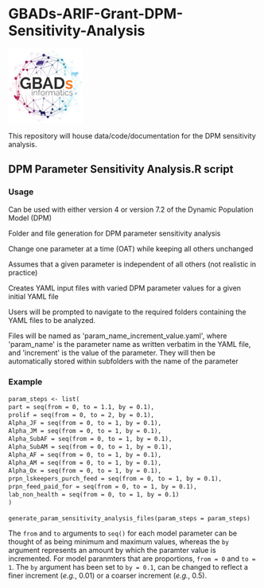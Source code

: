 # GBADs-ARIF-Grant-DPM-Sensitivity-Analysis #

<img src= "https://github.com/GBADsInformatics/GBADsDPM.R/blob/main/img/GBADs.png" width="150">

This repository will house data/code/documentation for the DPM sensitivity analysis.

## DPM Parameter Sensitivity Analysis.R script ##

### Usage ###

Can be used with either version 4 or version 7.2 of the Dynamic Population Model (DPM)

Folder and file generation for DPM parameter sensitivity analysis

Change one parameter at a time (OAT) while keeping all others unchanged

Assumes that a given parameter is independent of all others (not realistic in practice)

Creates YAML input files with varied DPM parameter values for a given initial YAML file

Users will be prompted to navigate to the required folders containing the YAML files to be analyzed.

Files will be named as 'param_name_increment_value.yaml', where 'param_name' is the parameter name as written verbatim in the YAML file, and 'increment' 
is the value of the parameter. They will then be automatically stored within subfolders with the name of the parameter

### Example ###

    param_steps <- list(
    part = seq(from = 0, to = 1.1, by = 0.1),
    prolif = seq(from = 0, to = 2, by = 0.1),
    Alpha_JF = seq(from = 0, to = 1, by = 0.1),
    Alpha_JM = seq(from = 0, to = 1, by = 0.1),
    Alpha_SubAF = seq(from = 0, to = 1, by = 0.1),
    Alpha_SubAM = seq(from = 0, to = 1, by = 0.1),
    Alpha_AF = seq(from = 0, to = 1, by = 0.1),
    Alpha_AM = seq(from = 0, to = 1, by = 0.1),
    Alpha_Ox = seq(from = 0, to = 1, by = 0.1),
    prpn_lskeepers_purch_feed = seq(from = 0, to = 1, by = 0.1),
    prpn_feed_paid_for = seq(from = 0, to = 1, by = 0.1),
    lab_non_health = seq(from = 0, to = 1, by = 0.1)
    )

    generate_param_sensitivity_analysis_files(param_steps = param_steps)

The `from` and `to` arguments to `seq()` for each model parameter can be thought of as being minimum and maximum values, whereas the `by` argument represents an amount by which the paramter value is incremented. For model paranmters that are proportions, `from = 0` and `to = 1`. The `by` argument has been set to `by = 0.1`, can be changed to reflect a finer increment (*e.g.*, 0.01) or a coarser increment (*e.g.*, 0.5).
